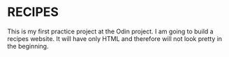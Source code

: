 # RECIPES
This is my first practice project at the Odin project.
I am going to build a recipes website. It will have only HTML and therefore will not look pretty in the beginning.